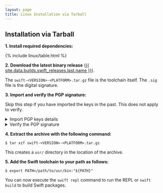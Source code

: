 ```yaml
---
layout: page
title: Linux Installation via Tarball
---
```


## Installation via Tarball

**1. Install required dependencies:**

{% include linux/table.html %}

**2. Download the latest binary release** ([{{ site.data.builds.swift_releases.last.name }}](/download/#releases)).

The `swift-<VERSION>-<PLATFORM>.tar.gz` file is the toolchain itself.
The `.sig` file is the digital signature.

**3. Import and verify the PGP signature:**

Skip this step if you have imported the keys in the past. This does not apply to verify.

<details class="download" style="margin-bottom: 0;">
  <summary>Import PGP keys details</summary>
  <pre class="highlight">
    <code>$ gpg --keyserver hkp://keyserver.ubuntu.com \
          --recv-keys \
          'A62A E125 BBBF BB96 A6E0  42EC 925C C1CC ED3D 1561'\
          'E813 C892 820A 6FA1 3755  B268 F167 DF1A CF9C E069'
    </code>
  </pre>

  <p>or:</p>

  <div class="highlight">
    <pre class="highlight">
      <code>$ wget -q -O - https://swift.org/keys/all-keys.asc | \
        gpg --import -
      </code>
    </pre>
  </div>
</details>

<details class="download" style="margin-bottom: 0;">
  <summary>Verify the PGP signature</summary>

  <div class="warning">
    <p>If <code class="language-plaintext highlighter-rouge">gpg</code> fails to verify and reports “BAD signature”,
    do not use the downloaded toolchain.
    Instead, please email <a href="mailto:swift-infrastructure@forums.swift.org">swift-infrastructure@forums.swift.org</a>
    with as much detail as possible,
    so that we can investigate the problem.</p>
  </div>
  <p>The <code class="language-plaintext highlighter-rouge">.tar.gz</code> archives for Linux are signed using GnuPG
  with one of the keys of the Swift open source project.
  Everyone is strongly encouraged to verify the signatures
  before using the software.</p>
  <p>First, refresh the keys to download new key revocation certificates,
  if any are available:</p>

  <div class="language-shell highlighter-rouge">
    <div class="highlight">
      <pre class="highlight"><code><span class="nv">$ </span>gpg <span class="nt">--keyserver</span> hkp://keyserver.ubuntu.com <span class="nt">--refresh-keys</span> Swift</code></pre>
    </div>
  </div>
  <p>Then, use the signature file to verify that the archive is intact:</p>
  <div class="language-shell highlighter-rouge">
    <div class="highlight">
      <pre class="highlight">
        <code><span class="nv">$ </span>gpg <span class="nt">--verify</span> swift-&lt;VERSION&gt;-&lt;PLATFORM&gt;.tar.gz.sig
  ...
  gpg: Good signature from <span class="s2">"Swift Automatic Signing Key #4 &lt;swift-infrastructure@forums.swift.org&gt;"</span>
        </code>
      </pre>
    </div>
  </div>
  <p>If <code class="language-plaintext highlighter-rouge">gpg</code> fails to verify because you don’t have the public key (<code class="language-plaintext highlighter-rouge">gpg: Can't
  check signature: No public key</code>), please follow the instructions in <a href="#active-signing-keys">Active Signing Keys</a> below to import the keys into your keyring.
  </p>
  <p>You might see a warning:</p>
  <div class="language-shell highlighter-rouge">
    <div class="highlight">
      <pre class="highlight">
        <code>gpg: WARNING: This key is not certified with a trusted signature!
  gpg: There is no indication that the signature belongs to the owner.
        </code>
      </pre>
    </div>
  </div>
  <p>This warning means that there is no path in the Web of Trust between this
  key and you. The warning is harmless as long as you have followed the steps
  above to retrieve the key from a trusted source.</p>

  <p><a href="/keys/active">Active Signing Keys</a></p>
  <p><a href="/keys/expired">Expired Signing Keys</a></p>
</details>

**4. Extract the archive with the following command:**

```shell
$ tar xzf swift-<VERSION>-<PLATFORM>.tar.gz
```

This creates a `usr/` directory in the location of the archive.

**5. Add the Swift toolchain to your path as follows:**

```shell
$ export PATH=/path/to/usr/bin:"${PATH}"
```

You can now execute the `swift repl` command to run the REPL or `swift build` to build Swift packages.
